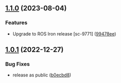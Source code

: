 ## [1.1.0](https://github.com/Greenroom-Robotics/canary/compare/v1.0.1...1.1.0-amd64) (2023-08-04)


### Features

* Upgrade to ROS Iron release [sc-9771] ([99478ee](https://github.com/Greenroom-Robotics/canary/commit/99478ee6fc04329b84dfccb5376e4bbae22efed7))

## [1.0.1](https://github.com/Greenroom-Robotics/canary/compare/v1.0.0...v1.0.1) (2022-12-27)


### Bug Fixes

* release as public ([b0ecbd8](https://github.com/Greenroom-Robotics/canary/commit/b0ecbd81e983c6f2a49417861844aa73f5d4a5f1))
